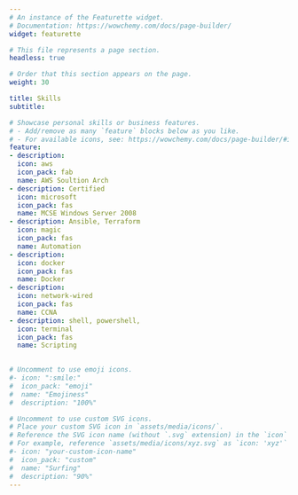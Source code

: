 ```yaml
---
# An instance of the Featurette widget.
# Documentation: https://wowchemy.com/docs/page-builder/
widget: featurette

# This file represents a page section.
headless: true

# Order that this section appears on the page.
weight: 30

title: Skills
subtitle:

# Showcase personal skills or business features.
# - Add/remove as many `feature` blocks below as you like.
# - For available icons, see: https://wowchemy.com/docs/page-builder/#icons
feature:
- description:
  icon: aws
  icon_pack: fab
  name: AWS Soultion Arch
- description: Certified
  icon: microsoft 
  icon_pack: fas
  name: MCSE Windows Server 2008
- description: Ansible, Terraform
  icon: magic
  icon_pack: fas
  name: Automation   
- description:
  icon: docker
  icon_pack: fas
  name: Docker 
- description:
  icon: network-wired
  icon_pack: fas
  name: CCNA 
- description: shell, powershell, 
  icon: terminal
  icon_pack: fas
  name: Scripting
  

# Uncomment to use emoji icons.
#- icon: ":smile:"
#  icon_pack: "emoji"
#  name: "Emojiness"
#  description: "100%"  

# Uncomment to use custom SVG icons.
# Place your custom SVG icon in `assets/media/icons/`.
# Reference the SVG icon name (without `.svg` extension) in the `icon` field.
# For example, reference `assets/media/icons/xyz.svg` as `icon: 'xyz'`
#- icon: "your-custom-icon-name"
#  icon_pack: "custom"
#  name: "Surfing"
#  description: "90%"
---
```

